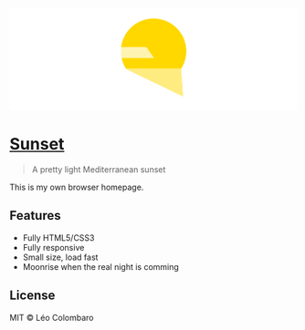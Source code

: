 <p align=center>
  <img src="thumb.png">
</p>

# [Sunset](http://sunset.colombaro.fr)

> A pretty light Mediterranean sunset

This is my own browser homepage.

## Features

* Fully HTML5/CSS3
* Fully responsive
* Small size, load fast
* Moonrise when the real night is comming

## License

MIT © Léo Colombaro
